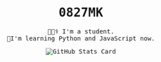 <div align="center">
<samp>
  
# 0827MK
  
👩🏻‍⚕️ I'm a student.  
📖I'm learning Python and JavaScript now.   

![GitHub Stats Card](https://github-readme-stats.vercel.app/api?username=0827MK)

  </samp>
  </div>
